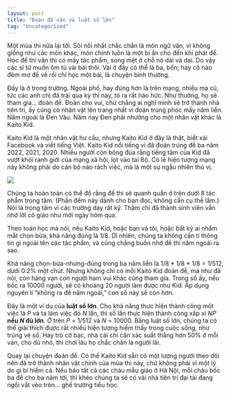 ```yaml
---
layout: post
title: "Đoán đề văn và luật số lớn"
tag: "Uncategorized"
---
```


Một mùa thi nữa lại tới. Sôi nổi nhất chắc chắn là môn ngữ văn, vì không giống như các môn khác, món chính luôn là một bí ẩn cho đến khi phát đề. Học để thi văn thì có mấy tác phẩm, song mệt ở chỗ nó dài và dai. Do vậy các sĩ tử muốn ôm tủ vài bài thôi. Vài ở đây có thể là ba, bốn; hay cô nào đêm mơ đề về rồi chỉ học một bài, là chuyện bình thường.

Đấy là ở trong trường. Ngoài phố, hay đúng hơn là trên mạng, nhiều ma cũ, tức các anh chị đã trải qua kỳ thi này, tỏ ra rất háo hức. Như thường, họ sẽ tham gia... đoán đề. Đoán cho vui, chứ chẳng ai nghĩ mình sẽ trở thành nhà tiên tri, ấy cũng có nhân vật lên trang nhất vì đoán trúng phóc mấy năm liền. Năm ngoái là Đen Vâu. Năm nay Đen phải nhường cho một nhân vật khác là Kaito Kid.

Kaito Kid là một nhân vật hư cấu; nhưng Kaito Kid ở đây là thật, biết xài Facebook và viết tiếng Việt. Kaito Kid nổi tiếng vì đã đoán trúng đề ba năm 2022, 2021, 2020. Nhiều người còn bông đùa rằng tiếng tăm của Kid đã vượt khỏi ranh giới của mạng xã hội, lọt vào tai Bộ. Có lẽ hiện tượng mạng này không phải do cán bộ nào rách việc, mà là một sự ngẫu nhiên thú vị.

![](/blog/images/2022/kaito-kid.png)

Chúng ta hoàn toàn có thể đồ rằng đề thi sẽ quanh quẩn ở trên dưới 8 tác phẩm trọng tâm. (Phần đếm này dành cho bạn đọc, không cần cụ thể lắm.) Nói là trọng tâm vì các trường dạy rất kỹ. Thậm chí đã thành sinh viên vẫn nhớ lời cô giáo như mới ngày hôm qua.

Theo toán học mà nói, nếu Kaito Kid, hoặc bạn và tôi, hoặc bất kỳ ai nhắm mắt chọn bừa, khả năng đúng là 1/8. Dĩ nhiên, chúng ta không cần tí thông tin gì ngoài tên các tác phẩm, và cũng chẳng buồn nhớ đề thi năm ngoái ra sao.

Khả năng chọn-bừa-nhưng-đúng trong ba năm liền là 1/8 * 1/8 * 1/8 = 1/512, dưới 0.2% một chút. Nhưng không chỉ có mỗi Kaito Kid đoán đề, mà như đã nói, còn hàng vạn con người ham vui khác cũng tham gia. Trong số ấy, nếu bốc ra 10000 người, sẽ có khoảng 20 người làm được như Kid. Áp dụng nguyên lí “không ra đề năm ngoái,” con số này sẽ còn hơn.

Đây là một ví dụ của **luật số lớn**. Cho khả năng thực hiện thành công một việc là *P* và ta làm việc đó *N* lần, thì số lần thực hiện thành công xấp xỉ *NP* **nếu *N* đủ lớn**. Ở trên *P* = 1/512 và *N* = 10000. Bằng luật số lớn, chúng ta có thể giải thích được rất nhiều hiện tượng hiếm thấy trong cuộc sống, như trúng vé số. Hay trò cờ bạc, nhà cái chỉ cần xác suất thắng hơn 50% ở mỗi ván, cho dù nhỏ, thì chơi lâu họ chắc chắn là người lãi.

Quay lại chuyện đoán đề. Có thể Kaito Kid sẵn có một lượng người theo dõi nên đã trở thành nhân vật chính của mùa thi này, chứ không phải vì một lý do gì bí hiểm cả. Nếu bảo tất cả các cháu mẫu giáo ở Hà Nội, mỗi cháu bốc ba đề cho ba năm tới, thì khéo chúng ta sẽ có vài nhà tiên tri đại tài đang ngồi vắt vẻo trên... ghế trường tiểu học.
